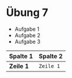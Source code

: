 Übung 7
====
* Aufgabe 1
* Aufgabe 2
* Aufgabe 3

Spalte 1 | Spalte 2 |
--- | --- |
**Zeile 1** | `Zeile 1` |
